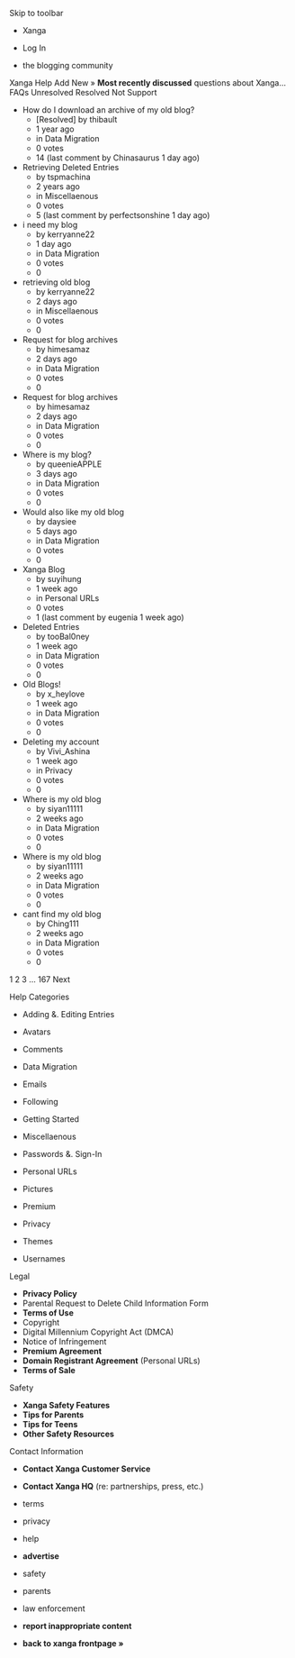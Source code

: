 Skip to toolbar

*   Xanga

*   Log In

*   the blogging community

Xanga Help Add New » **Most recently discussed** questions about Xanga… FAQs Unresolved Resolved Not Support

*   How do I download an archive of my old blog?
    *   \[Resolved\] by thibault
    *   1 year ago
    *   in Data Migration
    *   0 votes
    *   14 (last comment by Chinasaurus 1 day ago)
*   Retrieving Deleted Entries
    *   by tspmachina
    *   2 years ago
    *   in Miscellaenous
    *   0 votes
    *   5 (last comment by perfectsonshine 1 day ago)
*   i need my blog
    *   by kerryanne22
    *   1 day ago
    *   in Data Migration
    *   0 votes
    *   0
*   retrieving old blog
    *   by kerryanne22
    *   2 days ago
    *   in Miscellaenous
    *   0 votes
    *   0
*   Request for blog archives
    *   by himesamaz
    *   2 days ago
    *   in Data Migration
    *   0 votes
    *   0
*   Request for blog archives
    *   by himesamaz
    *   2 days ago
    *   in Data Migration
    *   0 votes
    *   0
*   Where is my blog?
    *   by queenieAPPLE
    *   3 days ago
    *   in Data Migration
    *   0 votes
    *   0
*   Would also like my old blog
    *   by daysiee
    *   5 days ago
    *   in Data Migration
    *   0 votes
    *   0
*   Xanga Blog
    *   by suyihung
    *   1 week ago
    *   in Personal URLs
    *   0 votes
    *   1 (last comment by eugenia 1 week ago)
*   Deleted Entries
    *   by tooBal0ney
    *   1 week ago
    *   in Data Migration
    *   0 votes
    *   0
*   Old Blogs!
    *   by x\_heylove
    *   1 week ago
    *   in Data Migration
    *   0 votes
    *   0
*   Deleting my account
    *   by Vivi\_Ashina
    *   1 week ago
    *   in Privacy
    *   0 votes
    *   0
*   Where is my old blog
    *   by siyan11111
    *   2 weeks ago
    *   in Data Migration
    *   0 votes
    *   0
*   Where is my old blog
    *   by siyan11111
    *   2 weeks ago
    *   in Data Migration
    *   0 votes
    *   0
*   cant find my old blog
    *   by Ching111
    *   2 weeks ago
    *   in Data Migration
    *   0 votes
    *   0

1 2 3 ... 167 Next

Help Categories

*   Adding &. Editing Entries
*   Avatars
*   Comments
*   Data Migration
*   Emails
*   Following
*   Getting Started
*   Miscellaenous

*   Passwords &. Sign-In
*   Personal URLs
*   Pictures
*   Premium
*   Privacy
*   Themes
*   Usernames

Legal

*   **Privacy Policy**
*   Parental Request to Delete Child Information Form
*   **Terms of Use**
*   Copyright
*   Digital Millennium Copyright Act (DMCA)
*   Notice of Infringement
*   **Premium Agreement**
*   **Domain Registrant Agreement** (Personal URLs)
*   **Terms of Sale**

Safety

*   **Xanga Safety Features**
*   **Tips for Parents**
*   **Tips for Teens**
*   **Other Safety Resources**

Contact Information

*   **Contact Xanga Customer Service**
*   **Contact Xanga HQ** (re: partnerships, press, etc.)

*   terms
*   privacy
*   help
*   **advertise**

*   safety
*   parents
*   law enforcement
*   **report inappropriate content**

*   **back to xanga frontpage »**